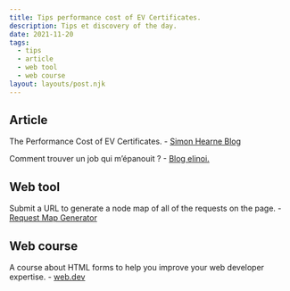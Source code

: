 ```yaml
---
title: Tips performance cost of EV Certificates.
description: Tips et discovery of the day.
date: 2021-11-20
tags:
  - tips
  - article
  - web tool
  - web course
layout: layouts/post.njk
---
```

## Article

The Performance Cost of EV Certificates. - [Simon Hearne Blog](https://simonhearne.com/2020/drop-ev-certs/)

Comment trouver un job qui m’épanouit ? - [Blog elinoi.](https://blog.elinoi.com/comment-trouver-un-job-qui-mepanouit/)

## Web tool

Submit a URL to generate a node map of all of the requests on the page. - [Request Map Generator](https://requestmap.webperf.tools/)

## Web course

A course about HTML forms to help you improve your web developer expertise. - [web.dev](https://web.dev/learn/forms/)